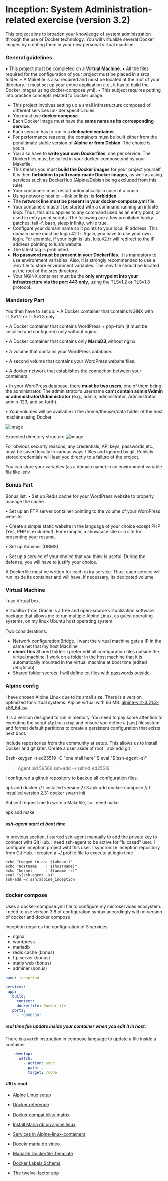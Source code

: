 # Inception: System Administration-related exercise (version 3.2)

This project aims to broaden your knowledge of system administration through the use
of Docker technology. You will virtualize several Docker images by creating them in your
new personal virtual machine.

### General guidelines
• This project must be completed on a **Virtual Machine**.
• All the files required for the configuration of your project must be placed in a srcs folder.
• A Makefile is also required and must be located at the root of your directory. It must set up your entire application (i.e., it has to build the Docker images using docker-compose.yml).
• This subject requires putting into practice concepts related to Docker usage.


+ This project involves setting up a small infrastructure composed of different services un-
der specific rules.
+ You must use **docker compose**.
+ Each Docker image must have the **same name as its corresponding service**.
+ Each service has to run in a **dedicated container**.
+ For performance reasons, the containers must be built either from the penultimate stable version of **Alpine or from Debian**. The choice is yours.
+ You also have to **write your own Dockerfiles**, one per service. The Dockerfiles must be called in your docker-compose.yml by your Makefile.
+ This means you must **build the Docker images** for your project yourself. It is then **forbidden to pull ready-made Docker images**, as well as using services such as DockerHub (Alpine/Debian being excluded from this rule).
+ Your containers must restart automatically in case of a crash.
+ Using network: host or --link or links: is **forbidden**.
+ The **network line must be present in your docker-compose.yml** file.
+ Your containers mustn’t be started with a command running an infinite loop. Thus, this also applies to any command used as an entry point, or used in entry point scripts. The following are a few prohibited hacky patches: tail -f, bash, sleep infinity, while true.
+ Configure your domain name so it points to your local IP address. This domain name must be login.42.fr. Again, you have to use your own login. For example, if your login is luis, luis.42.fr will redirect to the IP address pointing to luis’s website.
+ The latest tag is prohibited.
+ **No password must be present in your Dockerfiles**. It is mandatory to use environment variables. Also, it is strongly recommended to use a .env file to store environment variables. The .env file should be located at the root of the srcs directory.
+ Your NGINX container must be the **only entrypoint into your infrastructure via the port 443 only**, using the TLSv1.2 or TLSv1.3 protocol.

### Mandatory Part
You then have to set up:
• A Docker container that contains NGINX with TLSv1.2 or TLSv1.3 only.

• A Docker container that contains WordPress + php-fpm (it must be installed and configured) only without nginx.

• A Docker container that contains only **MariaDB**,without nginx.

• A volume that contains your WordPress database.

• A second volume that contains your WordPress website files.

• A docker network that establishes the connection between your containers.

• In your WordPress database, there **must be two users**, one of them being the administrator. The administrator’s username **can’t contain admin/Admin or administrator/Administrator** (e.g., admin, administrator, Administrator, admin-123, and
so forth).

• Your volumes will be available in the /home/theuser/data folder of the host machine using Docker.


![image](https://github.com/user-attachments/assets/5b64cdf1-1511-43ca-9172-f005b40919fb)

Expected directory structure
![image](https://github.com/user-attachments/assets/7f97bd32-ac7b-4727-b5e7-0bc3e7009179)

For obvious security reasons, any credentials, API keys, passwords,etc., must be saved locally in various ways / files and ignored by git. Publicly stored credentials will lead you directly to a failure of the project.

You can store your variables (as a domain name) in an environment variable file like .env

### Bonus Part

Bonus list:
• Set up Redis cache for your WordPress website to properly manage the cache.

• Set up an FTP server container pointing to the volume of your WordPress website.

• Create a simple static website in the language of your choice except PHP (Yes, PHP is excluded!). For example, a showcase site or a site for presenting your resume.

• Set up Adminer (DBMS).

• Set up a service of your choice that you think is useful. During the defense, you will have to justify your choice.

A Dockerfile must be written for each extra service. Thus, each service will run inside its container and will have, if necessary, its dedicated volume.

### Virtual Machine
I use Virtual box.

VirtualBox from Oracle is a free and open-source virtualization software package that allows me to run multiple Alpine Linux, as guest operating systems, on my linux Ubuntu host operating system.

Two considerations:
+ Network configuration:Bridge. I want the virtual machine gets a IP in the same net that my host Machine
+ **check this** Shared folder: I prefer edit all configuration files outside the virtual machine. I work on a folder in the host machine that it is automatically mounted in the virtual machine at boot time (edited /etc/fstab)
+ Shared folder secrets: I will define txt files with passwords outside



### Alpine config
I have chosen Alpine Linux due to its small size. There is a version optimized for virtual systems. Alpine virtual with 66 MB. [alpine-virt-3.21.3-x86_64.iso](https://dl-cdn.alpinelinux.org/alpine/v3.21/releases/x86_64/alpine-virt-3.21.3-x86_64.iso)

It is a version designed to run in memory. You need to pay some attention to executing the script `alpine-setup` and ensure you define a [sys] filesystem and format default partitions to create a persistent configuration that exists next boot.

Include repositories from the community at setup. This allows us to install Docker and git later.
Create a user aside of root
`
apk add git


$ssh-keygen -t ed25519 -C "one mail here"
$ eval "$(ssh-agent -s)"
> Agent pid 59566
ssh-add ~/.ssh/id_ed25519

I configured a github repository to backup all configuration files.

apk add docker            // I installed version 27.3
apk add docker-compose    // I installed version 2.31
docker swarn init 

Subject request me to write a Makefile, so i need make

apk add make

##### ssh-agent start at boot time
In previous section, i started ssh-agent manually to add the private key to connect wiht Git Hub.
I need ssh-agent to be active for "luicasad" user. I configure inception project wiht this user. I syncronize inception repository from Git Hub.
I created a ~/.profile file to execute at login time

```ash
echo "Logged in as: $(whoami)"
echo "Hostname    : $(hostname)"
echo "kernel      : $(uname -r)"
eval "$(ssh-agent -s)"
ssh-add ~/.ssh/alpine_inception

```

######

### docker compose
Uses a docker-compose.yml file to configure my microservices ecosystem. I need to use version 3.8 of configuration syntax accordingly with m version of docker and docker compose

Inception requires the configuration of 3 services
+ nginx
+ wordpress
+ mariadb
+ redis cache (bonus)
+ ftp server (bonus)
+ statis web (bonus)
+ adminer (bonus)

 ```yml
name: inception

services: 
  app:
    build:
      context: .
      dockerfile: Dockerfile
    ports: 
      - "8080:80"
 ```

##### real time file update inside your container when you edit it in host.

There is a `watch` instruction in compose language to update a file inside a container

```yml
    develop:
      watch:
        - action: sync
          path: .
          target: /code
```

#### URLs read
+ [Alpine Linux setup](https://wiki.alpinelinux.org/wiki/Installation#Installation_Handbook)

+ [Docker reference](https://docs.docker.com/reference/)

+ [Docker compatibility matrix](https://dockerpros.com/wiki/docker-compose-compatibility-matrix/)

+ [Install Maria db on alpine linux](https://www.librebyte.net/en/data-base/how-to-install-mariadb-on-alpine-linux/)

+ [Services in Alpine-linux-containers](https://medium.com/@mfranzon/how-to-create-and-manage-a-service-in-an-alpine-linux-container-93a97d5dad80)
+ [Docekr maria db  video](https://event.on24.com/eventRegistration/console/apollox/mainEvent?&eventid=1843295&sessionid=1&username=&partnerref=&format=fhvideo1&mobile=&flashsupportedmobiledevice=&helpcenter=&key=B28CF0CD422B7C4BDA4B2DD12C498B6B&newConsole=true&nxChe=true&newTabCon=true&consoleEarEventConsole=true&consoleEarCloudApi=false&text_language_id=en&playerwidth=748&playerheight=526&eventuserid=752113287&contenttype=A&mediametricsessionid=645792338&mediametricid=2595708&usercd=752113287&mode=launch)

+ [MariaDb Dockerfile Template](https://github.com/mariadb-corporation/mariadb-server-docker/blob/master/Dockerfile.template)
+ [Docker Labels Schema](http://label-schema.org/rc1/#:~:text=of%20the%20code.-,schema%2Dversion,docker.cmd)
+ [The twelve-factor app](https://12factor.net/)